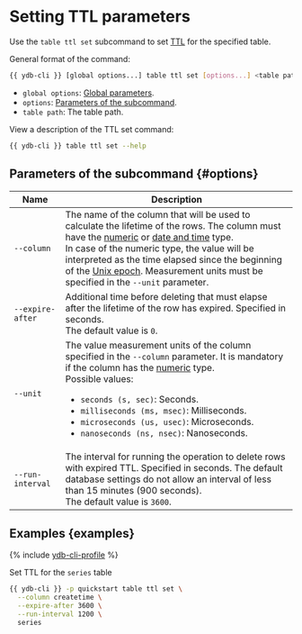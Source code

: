 # Setting TTL parameters

Use the `table ttl set` subcommand to set [TTL](../../concepts/ttl.md) for the specified table.

General format of the command:

```bash
{{ ydb-cli }} [global options...] table ttl set [options...] <table path>
```

* `global options`: [Global parameters](commands/global-options.md).
* `options`: [Parameters of the subcommand](#options).
* `table path`: The table path.

View a description of the TTL set command:

```bash
{{ ydb-cli }} table ttl set --help
```

## Parameters of the subcommand {#options}

| Name | Description |
| ---|--- |
| `--column` | The name of the column that will be used to calculate the lifetime of the rows. The column must have the [numeric](../../yql/reference/types/primitive.md#numeric) or [date and time](../../yql/reference/types/primitive.md#datetime) type.<br/>In case of the numeric type, the value will be interpreted as the time elapsed since the beginning of the [Unix epoch](https://en.wikipedia.org/wiki/Unix_time). Measurement units must be specified in the `--unit` parameter. |
| `--expire-after` | Additional time before deleting that must elapse after the lifetime of the row has expired. Specified in seconds.<br/>The default value is `0`. |
| `--unit` | The value measurement units of the column specified in the `--column` parameter. It is mandatory if the column has the [numeric](../../yql/reference/types/primitive.md#numeric) type.<br/>Possible values:<ul><li>`seconds (s, sec)`: Seconds.</li><li>`milliseconds (ms, msec)`: Milliseconds.</li><li>`microseconds (us, usec)`: Microseconds.</li><li>`nanoseconds (ns, nsec)`: Nanoseconds.</li></ul> |
| `--run-interval` | The interval for running the operation to delete rows with expired TTL. Specified in seconds. The default database settings do not allow an interval of less than 15 minutes (900 seconds).<br/>The default value is `3600`. |

## Examples {examples}

{% include [ydb-cli-profile](../../_includes/ydb-cli-profile.md) %}

Set TTL for the `series` table

```bash
{{ ydb-cli }} -p quickstart table ttl set \
  --column createtime \
  --expire-after 3600 \
  --run-interval 1200 \
  series
```
